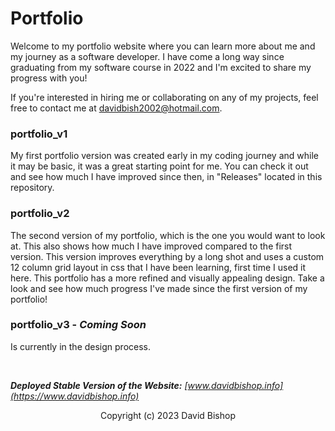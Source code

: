 # Portfolio

Welcome to my portfolio website where you can learn more about me and my journey as a software developer. I have come a long way since graduating from my software course in 2022 and I'm excited to share my progress with you!

If you're interested in hiring me or collaborating on any of my projects, feel free to contact me at [davidbish2002@hotmail.com](mailto:davidbish2002@hotmail.com).

### portfolio_v1
My first portfolio version was created early in my coding journey and while it may be basic, it was a great starting point for me. You can check it out and see how much I have improved since then, in "Releases" located in this repository.

### portfolio_v2
The second version of my portfolio, which is the one you would want to look at. This also shows how much I have improved compared to the first version. This version improves everything by a long shot and uses a custom 12 column grid layout in css that I have been learning, first time I used it here. This portfolio has a more refined and visually appealing design. Take a look and see how much progress I've made since the first version of my portfolio!

### portfolio_v3 - *Coming Soon*
Is currently in the design process.

<br />

_**Deployed Stable Version of the Website:** [www.davidbishop.info](https://www.davidbishop.info)_

<p align="center">
  Copyright (c) 2023 David Bishop
</p>
